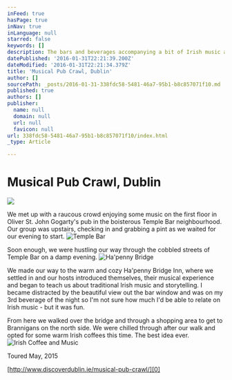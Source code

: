 ```yaml
---
inFeed: true
hasPage: true
inNav: true
inLanguage: null
starred: false
keywords: []
description: The bars and beverages accompanying a bit of Irish music and stories.
datePublished: '2016-01-31T22:21:39.200Z'
dateModified: '2016-01-31T22:21:34.379Z'
title: 'Musical Pub Crawl, Dublin'
author: []
sourcePath: _posts/2016-01-31-338fdc58-5481-46a7-95b1-b8c857071f10.md
published: true
authors: []
publisher:
  name: null
  domain: null
  url: null
  favicon: null
url: 338fdc58-5481-46a7-95b1-b8c857071f10/index.html
_type: Article

---
```

# Musical Pub Crawl, Dublin
![](https://the-grid-user-content.s3-us-west-2.amazonaws.com/64c0a1cb-edd3-44a4-89b6-75b6cb207e06.jpg)

We met up with a raucous crowd enjoying some music on the first floor in Oliver St. John Gogarty's pub in the boisterous Temple Bar neighbourhood.  Our group was upstairs, checking in and grabbing a pint as we waited for our evening to  start.
![Temple Bar](https://the-grid-user-content.s3-us-west-2.amazonaws.com/bd85bfe7-78f2-4983-b549-434d1dba7107.jpg)

Soon enough, we were hustling our way through the cobbled streets of Temple Bar on a damp evening.
![Ha'penny Bridge](https://the-grid-user-content.s3-us-west-2.amazonaws.com/d758aee3-0bc7-48fc-b681-19f12612fa63.jpg)

We made our way to the warm and cozy Ha'penny Bridge Inn, where we settled in and our hosts introduced themselves, their musical experience and began to teach us about traditional Irish music and storytelling. I became distracted by the beautiful view out the bar window and was on my 3rd beverage of the night so I'm not sure how much I'd be able to relate on Irish music - but it was fun.

From here we walked over the bridge and through a shopping area to get to Brannigans on the north side.  We were chilled through after our walk and opted for some warm Irish coffees this time.  The best idea ever.
![Irish Coffee and Music](https://s3-us-west-2.amazonaws.com/the-grid-img/p/d9b9eacf5e59b6a6728a93f556a97994b260caac.jpg)

Toured May, 2015

[http://www.discoverdublin.ie/musical-pub-crawl/][0]

[0]: http://www.discoverdublin.ie/musical-pub-crawl/